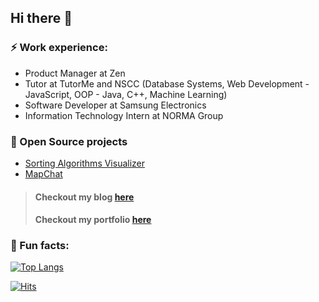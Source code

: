 ## Hi there 👋

### ⚡ Work experience:
- Product Manager at Zen
- Tutor at TutorMe and NSCC (Database Systems, Web Development - JavaScript, OOP - Java, C++, Machine Learning)
- Software Developer at Samsung Electronics
- Information Technology Intern at NORMA Group

### 🔭 Open Source projects
- [Sorting Algorithms Visualizer](https://github.com/Dfredude/sorting-visualizer)
- [MapChat](https://github.com/yuheng-w/Map_Chat)
> #### Checkout my blog [here](https://dfredude.github.io/my_blog/)
> #### Checkout my portfolio [here](https://freddomcv.web.app/)
### 🐍 Fun facts:
[![Top Langs](https://github-readme-stats.vercel.app/api/top-langs/?username=dfredude&layout=compact)](https://github.com/dfredude)

[![Hits](https://hits.seeyoufarm.com/api/count/incr/badge.svg?url=https%3A%2F%2Fgithub.com%2FDfredude&count_bg=%232171F9&title_bg=%23555555&icon=&icon_color=%23E7E7E7&title=hits&edge_flat=false)](https://hits.seeyoufarm.com)

<!--
**Dfredude/Dfredude** is a ✨ _special_ ✨ repository because its `README.md` (this file) appears on your GitHub profile.

Here are some ideas to get you started:

- 🌱 I’m currently learning ...
- 👯 I’m looking to collaborate on ...
- 🤔 I’m looking for help with ...
- 💬 Ask me about ...
- 📫 How to reach me: ...
- 😄 Pronouns: ...
- ⚡ Fun fact: ...
-->
